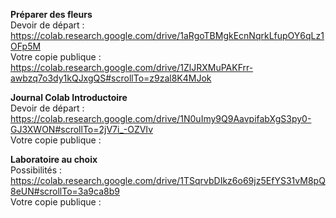 **Préparer des fleurs**  
Devoir de départ : https://colab.research.google.com/drive/1aRgoTBMgkEcnNqrkLfupOY6qLz1OFp5M  
Votre copie publique :  https://colab.research.google.com/drive/1ZlJRXMuPAKFrr-awbzq7o3dy1kQJxgQS#scrollTo=z9zal8K4MJok

**Journal Colab Introductoire**  
Devoir de départ : https://colab.research.google.com/drive/1N0uImy9Q9AavpifabXgS3py0-GJ3XWON#scrollTo=2jV7i_-OZVIv  
Votre copie publique :   

**Laboratoire au choix**  
Possibilités : https://colab.research.google.com/drive/1TSqrvbDIkz6o69jz5EfYS31vM8pQ8eUN#scrollTo=3a9ca8b9  
Votre copie publique :   
